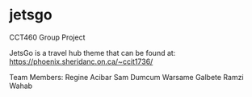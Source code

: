 jetsgo
======

CCT460 Group Project

JetsGo is a travel hub theme that can be found at:
https://phoenix.sheridanc.on.ca/~ccit1736/

Team Members:
Regine Acibar
Sam Dumcum
Warsame Galbete
Ramzi Wahab

